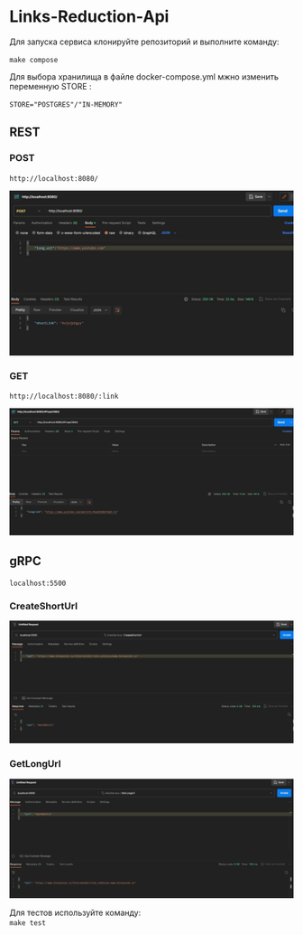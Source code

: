 # Links-Reduction-Api
 
Для запуска сервиса клонируйте репозиторий и выполните команду:
 
`make compose`


Для выбора хранилища в файле docker-compose.yml мжно изменить переменную STORE :

`STORE="POSTGRES"/"IN-MEMORY"`

## REST

### POST

`http://localhost:8080/`

<img src="imgs/Post-Rest.jpg" width="" height="">


### GET

`http://localhost:8080/:link` 

<img src="imgs/Get-Rest.jpg" width="" height="">


## gRPC

`localhost:5500`

### CreateShortUrl

<img src="imgs/CreateShortUrl.jpg" width="" height="">

### GetLongUrl

<img src="imgs/GetLongUrl.jpg" width="" height="">

Для тестов используйте команду: \
`make test`